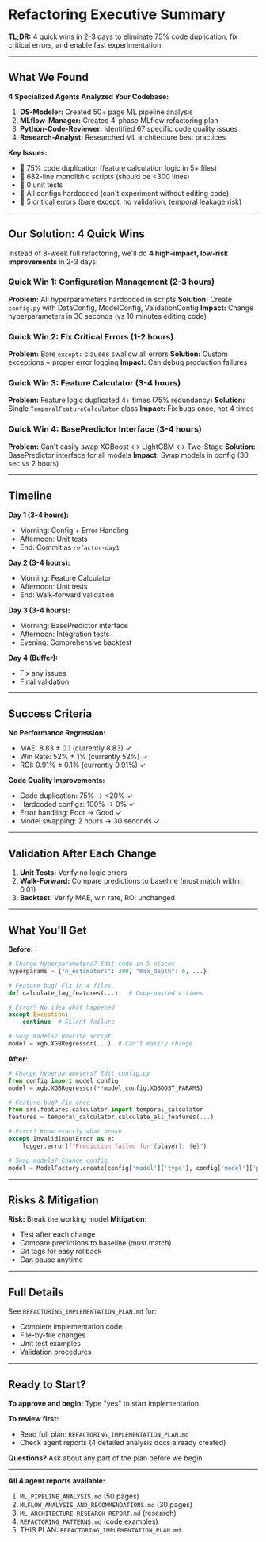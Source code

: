 # Refactoring Executive Summary

**TL;DR:** 4 quick wins in 2-3 days to eliminate 75% code duplication, fix critical errors, and enable fast experimentation.

---

## What We Found

**4 Specialized Agents Analyzed Your Codebase:**

1. **DS-Modeler:** Created 50+ page ML pipeline analysis
2. **MLflow-Manager:** Created 4-phase MLflow refactoring plan
3. **Python-Code-Reviewer:** Identified 67 specific code quality issues
4. **Research-Analyst:** Researched ML architecture best practices

**Key Issues:**
- 🔴 75% code duplication (feature calculation logic in 5+ files)
- 🔴 682-line monolithic scripts (should be <300 lines)
- 🔴 0 unit tests
- 🔴 All configs hardcoded (can't experiment without editing code)
- 🔴 5 critical errors (bare except, no validation, temporal leakage risk)

---

## Our Solution: 4 Quick Wins

Instead of 8-week full refactoring, we'll do **4 high-impact, low-risk improvements** in 2-3 days:

### Quick Win 1: Configuration Management (2-3 hours)
**Problem:** All hyperparameters hardcoded in scripts
**Solution:** Create `config.py` with DataConfig, ModelConfig, ValidationConfig
**Impact:** Change hyperparameters in 30 seconds (vs 10 minutes editing code)

### Quick Win 2: Fix Critical Errors (1-2 hours)
**Problem:** Bare `except:` clauses swallow all errors
**Solution:** Custom exceptions + proper error logging
**Impact:** Can debug production failures

### Quick Win 3: Feature Calculator (3-4 hours)
**Problem:** Feature logic duplicated 4+ times (75% redundancy)
**Solution:** Single `TemporalFeatureCalculator` class
**Impact:** Fix bugs once, not 4 times

### Quick Win 4: BasePredictor Interface (3-4 hours)
**Problem:** Can't easily swap XGBoost ↔ LightGBM ↔ Two-Stage
**Solution:** BasePredictor interface for all models
**Impact:** Swap models in config (30 sec vs 2 hours)

---

## Timeline

**Day 1 (3-4 hours):**
- Morning: Config + Error Handling
- Afternoon: Unit tests
- End: Commit as `refactor-day1`

**Day 2 (3-4 hours):**
- Morning: Feature Calculator
- Afternoon: Unit tests
- End: Walk-forward validation

**Day 3 (3-4 hours):**
- Morning: BasePredictor interface
- Afternoon: Integration tests
- Evening: Comprehensive backtest

**Day 4 (Buffer):**
- Fix any issues
- Final validation

---

## Success Criteria

**No Performance Regression:**
- MAE: 8.83 ± 0.1 (currently 8.83) ✓
- Win Rate: 52% ± 1% (currently 52%) ✓
- ROI: 0.91% ± 0.1% (currently 0.91%) ✓

**Code Quality Improvements:**
- Code duplication: 75% → <20% ✓
- Hardcoded configs: 100% → 0% ✓
- Error handling: Poor → Good ✓
- Model swapping: 2 hours → 30 seconds ✓

---

## Validation After Each Change

1. **Unit Tests:** Verify no logic errors
2. **Walk-Forward:** Compare predictions to baseline (must match within 0.01)
3. **Backtest:** Verify MAE, win rate, ROI unchanged

---

## What You'll Get

**Before:**
```python
# Change hyperparameters? Edit code in 5 places
hyperparams = {"n_estimators": 300, "max_depth": 6, ...}

# Feature bug? Fix in 4 files
def calculate_lag_features(...):  # Copy-pasted 4 times

# Error? No idea what happened
except Exception:
    continue  # Silent failure

# Swap models? Rewrite script
model = xgb.XGBRegressor(...)  # Can't easily change
```

**After:**
```python
# Change hyperparameters? Edit config.py
from config import model_config
model = xgb.XGBRegressor(**model_config.XGBOOST_PARAMS)

# Feature bug? Fix once
from src.features.calculator import temporal_calculator
features = temporal_calculator.calculate_all_features(...)

# Error? Know exactly what broke
except InvalidInputError as e:
    logger.error(f"Prediction failed for {player}: {e}")

# Swap models? Change config
model = ModelFactory.create(config['model']['type'], config['model']['params'])
```

---

## Risks & Mitigation

**Risk:** Break the working model
**Mitigation:**
- Test after each change
- Compare predictions to baseline (must match)
- Git tags for easy rollback
- Can pause anytime

---

## Full Details

See `REFACTORING_IMPLEMENTATION_PLAN.md` for:
- Complete implementation code
- File-by-file changes
- Unit test examples
- Validation procedures

---

## Ready to Start?

**To approve and begin:**
Type "yes" to start implementation

**To review first:**
- Read full plan: `REFACTORING_IMPLEMENTATION_PLAN.md`
- Check agent reports (4 detailed analysis docs already created)

**Questions?**
Ask about any part of the plan before we begin.

---

**All 4 agent reports available:**
1. `ML_PIPELINE_ANALYSIS.md` (50 pages)
2. `MLFLOW_ANALYSIS_AND_RECOMMENDATIONS.md` (30 pages)
3. `ML_ARCHITECTURE_RESEARCH_REPORT.md` (research)
4. `REFACTORING_PATTERNS.md` (code examples)
5. THIS PLAN: `REFACTORING_IMPLEMENTATION_PLAN.md`
